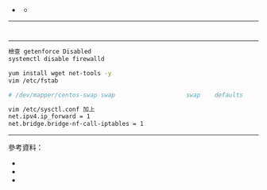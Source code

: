 * []()
    - []()
---
# 
****
```sh
檢查 getenforce Disabled
systemctl disable firewalld

yum install wget net-tools -y
vim /etc/fstab

# /dev/mapper/centos-swap swap                    swap    defaults        0 0

vim /etc/sysctl.conf 加上
net.ipv4.ip_forward = 1
net.bridge.bridge-nf-call-iptables = 1


```



---
參考資料：
- []()
- []()
- []()